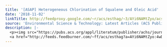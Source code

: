 ```yaml
---
title: '[ASAP] Heterogeneous Chlorination of Squalene and Oleic Acid'
date: '2018-11-02'
linkTitle: http://feedproxy.google.com/~r/acs/esthag/~3/AYi6NAMtZyo/acs.est.8b04248
source: 'Environmental Science & Technology: Latest Articles (ACS Publications)'
description: |-
  <p><img src="https://pubs.acs.org/appl/literatum/publisher/achs/journals/content/esthag/0/esthag.ahead-of-print/acs.est.8b04248/20181022/images/medium/es-2018-04248n_0005.gif" alt="TOC Graphic"/></p><div><cite>Environmental Science & Technology</cite></div><div>DOI: 10.1021/acs.est.8b04248</div><div class="feedflare">
  <a href="http://feeds.feedburner.com/~ff/acs/esthag?a=AYi6NAMtZyo:4wDFyiJ4SKY:yIl2AUoC8zA"><img src="http://feeds.feedburner.com/~ff/acs/esthag?d=yIl2AUoC8zA" border="0"></img></a>
---
```

